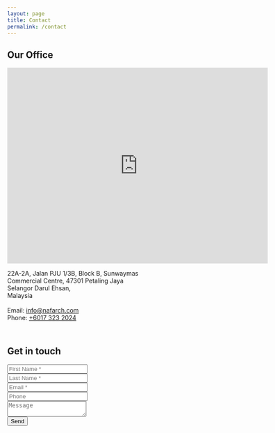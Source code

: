 ```yaml
---
layout: page
title: Contact
permalink: /contact
---
```


<section>
  <h2 class="align-center">Our Office</h2>
  <div class="row">
    <div class="6u 12u$(small)">
      <div class="google-maps">
        <iframe src="https://www.google.com/maps/embed?pb=!1m18!1m12!1m3!1d7967.806708159129!2d101.59508362851558!3d3.1202606538577133!2m3!1f0!2f0!3f0!3m2!1i1024!2i768!4f13.1!3m3!1m2!1s0x0%3A0x0!2zM8KwMDcnMTIuOSJOIDEwMcKwMzUnNTguMSJF!5e0!3m2!1sen!2sus!4v1521177639600" width="600" height="450" frameborder="0" style="border:0" allowfullscreen></iframe>
      </div>
    </div>
    <div class="6u$ 12u$(small)">
      <p class="address-info">
        22A-2A, Jalan PJU 1/3B, Block B, Sunwaymas
        <br />
        Commercial Centre, 47301 Petaling Jaya
        <br />
        Selangor Darul Ehsan,
        <br />
        Malaysia
        <br /><br />
        Email: <a href="mailto:info@nafarch.com" class="dotted">info@nafarch.com</a>
        <br />
        Phone: <a href="tel:60173232024" class="dotted">+6017 323 2024</a>
      </p>
    </div>
  </div>
</section>

<section style="margin-top: 4em;">
  <h2 class="align-center">Get in touch</h2>
  <form id="contact-form" method="post" action="https://formspree.io/nikamirulmukmeen@gmail.com">
    <div class="field half first">
      <input type="text" name="firstname" id="firstname" placeholder="First Name *" />
    </div>
    <div class="field half">
      <input type="text" name="lastname" id="lastname" placeholder="Last Name *" />
    </div>
    <div class="field half first">
      <input type="email" name="email" id="email" placeholder="Email *" />
    </div>
    <div class="field half">
      <input type="text" name="phone" id="phone" placeholder="Phone" />
    </div>
    <div class="field">
      <textarea id="message" name="message" placeholder="Message"></textarea>
    </div>
    <input type="submit" value="Send" class="special" />
    <input type="hidden" name="_subject" value="Contact NAF Arch" />
    <input type="hidden" name="_next" value="{{ site.url }}{{ site.baseurl }}/contact?submitted=true" />
    <input type="hidden" name="_language" value="en" />
    <input type="text" name="_gotcha" style="display:none" />
  </form>
</section>